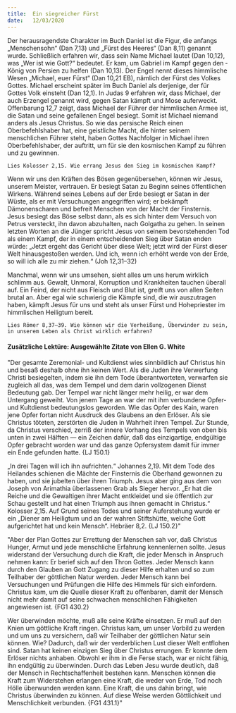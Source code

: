 ```yaml
---
title:  Ein siegreicher Fürst
date:   12/03/2020
---
```


Der herausragendste Charakter im Buch Daniel ist die Figur, die anfangs „Menschensohn“ (Dan 7,13) und „Fürst des Heeres“ (Dan 8,11) genannt wurde. Schließlich erfahren wir, dass sein Name Michael lautet (Dan 10,12), was „Wer ist wie Gott?“ bedeutet. Er kam, um Gabriel im Kampf gegen den ­König von Persien zu helfen (Dan 10,13). Der Engel nennt dieses himmlische Wesen „Michael, euer Fürst“ (Dan 10,21 EB), nämlich der Fürst des Volkes Gottes. Michael erscheint später im Buch Daniel als derjenige, der für Gottes Volk einsteht (Dan 12,1). In Judas 9 erfahren wir, dass Michael, der auch Erzengel genannt wird, gegen Satan kämpft und Mose auferweckt. Offenbarung 12,7 zeigt, dass Michael der Führer der himmlischen Armee ist, die Satan und seine gefallenen Engel besiegt. Somit ist Michael niemand anders als Jesus Christus. So wie das persische Reich einen Oberbefehlshaber hat, eine geistliche Macht, die hinter seinem menschlichen Führer steht, haben Gottes Nachfolger in Michael ihren Oberbefehlshaber, der auftritt, um für sie den kosmischen Kampf zu führen und zu gewinnen.

`Lies Kolosser 2,15. Wie errang Jesus den Sieg im kosmischen Kampf?`

Wenn wir uns den Kräften des Bösen gegenübersehen, können wir Jesus, unserem Meister, vertrauen. Er besiegt Satan zu Beginn seines öffentlichen Wirkens. Während seines Lebens auf der Erde besiegt er Satan in der Wüste, als er mit Versuchungen angegriffen wird; er bekämpft Dämonenscharen und befreit Menschen von der Macht der Finsternis. Jesus besiegt das Böse selbst dann, als es sich hinter dem Versuch von Petrus versteckt, ihn davon abzuhalten, nach Golgatha zu gehen. In seinen letzten Worten an die Jünger spricht Jesus von seinem bevorstehenden Tod als einem Kampf, der in einem entscheidenden Sieg über Satan enden würde: „Jetzt ergeht das Gericht über diese Welt; jetzt wird der Fürst dieser Welt hinausgestoßen werden. Und ich, wenn ich erhöht werde von der Erde, so will ich alle zu mir ziehen.“ (Joh 12,31–32)

Manchmal, wenn wir uns umsehen, sieht alles um uns herum wirklich schlimm aus. Gewalt, Unmoral, Korruption und Krankheiten tauchen überall auf. Ein Feind, der nicht aus Fleisch und Blut ist, greift uns von allen Seiten brutal an. Aber egal wie schwierig die Kämpfe sind, die wir auszutragen haben, kämpft Jesus für uns und steht als unser Fürst und Hohepriester im himmlischen Heiligtum bereit.

`Lies Römer 8,37–39. Wie können wir die Verheißung, Überwinder zu sein, in unserem Leben als Christ wirklich erfahren?`

#### Zusätzliche Lektüre: Ausgewählte Zitate von Ellen G. White

"Der gesamte Zeremonial- und Kultdienst wies sinnbildlich auf Christus hin und besaß deshalb ohne ihn keinen Wert. Als die Juden ihre Verwerfung Christi besiegelten, indem sie ihn dem Tode überantworteten, verwarfen sie zugleich all das, was dem Tempel und dem darin vollzogenen Dienst Bedeutung gab. Der Tempel war nicht länger mehr heilig, er war dem Untergang geweiht. Von jenem Tage an war der mit ihm verbundene Opfer- und Kultdienst bedeutungslos geworden. Wie das Opfer des Kain, waren jene Opfer fortan nicht Ausdruck des Glaubens an den Erlöser. Als sie Christus töteten, zerstörten die Juden in Wahrheit ihren Tempel. Zur Stunde, da Christus verschied, zerriß der innere Vorhang des Tempels von oben bis unten in zwei Hälften — ein Zeichen dafür, daß das einzigartige, endgültige Opfer gebracht worden war und das ganze Opfersystem damit für immer ein Ende gefunden hatte. {LJ 150.1}

„In drei Tagen will ich ihn aufrichten.“ Johannes 2,19. Mit dem Tode des Heilandes schienen die Mächte der Finsternis die Oberhand gewonnen zu haben, und sie jubelten über ihren Triumph. Jesus aber ging aus dem von Joseph von Arimathia überlassenen Grab als Sieger hervor. „Er hat die Reiche und die Gewaltigen ihrer Macht entkleidet und sie öffentlich zur Schau gestellt und hat einen Triumph aus ihnen gemacht in Christus.“ Kolosser 2,15. Auf Grund seines Todes und seiner Auferstehung wurde er ein „Diener am Heiligtum und an der wahren Stiftshütte, welche Gott aufgerichtet hat und kein Mensch“. Hebräer 8,2. {LJ 150.2}"

"Aber der Plan Gottes zur Errettung der Menschen sah vor, daß Christus Hunger, Armut und jede menschliche Erfahrung kennenlernen sollte. Jesus widerstand der Versuchung durch die Kraft, die jeder Mensch in Anspruch nehmen kann: Er berief sich auf den Thron Gottes. Jeder Mensch kann durch den Glauben an Gott Zugang zu dieser Hilfe erhalten und so zum Teilhaber der göttlichen Natur werden. Jeder Mensch kann bei Versuchungen und Prüfungen die Hilfe des Himmels für sich einfordern. Christus kam, um die Quelle dieser Kraft zu offenbaren, damit der Mensch nicht mehr damit auf seine schwachen menschlichen Fähigkeiten angewiesen ist. {FG1 430.2}

Wer überwinden möchte, muß alle seine Kräfte einsetzen. Er muß auf den Knien um göttliche Kraft ringen. Christus kam, um unser Vorbild zu werden und um uns zu versichern, daß wir Teilhaber der göttlichen Natur sein können. Wie? Dadurch, daß wir der verderblichen Lust dieser Welt entflohen sind. Satan hat keinen einzigen Sieg über Christus errungen. Er konnte dem Erlöser nichts anhaben. Obwohl er ihm in die Ferse stach, war er nicht fähig, ihn endgültig zu überwinden. Durch das Leben Jesu wurde deutlich, daß der Mensch in Rechtschaffenheit bestehen kann. Menschen können die Kraft zum Widerstehen erlangen eine Kraft, die weder von Erde, Tod noch Hölle überwunden werden kann. Eine Kraft, die uns dahin bringt, wie Christus überwinden zu können. Auf diese Weise werden Göttlichkeit und Menschlichkeit verbunden. {FG1 431.1}"